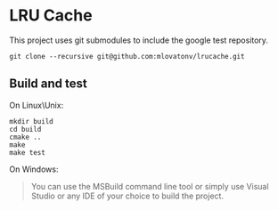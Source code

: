 # LRU Cache

This project uses git submodules to include the google test repository.

```
git clone --recursive git@github.com:mlovatonv/lrucache.git
```

## Build and test

On Linux\Unix:

```
mkdir build
cd build
cmake ..
make
make test
```

On Windows:

> You can use the MSBuild command line tool or simply use Visual Studio or any IDE of your choice to build the project.

